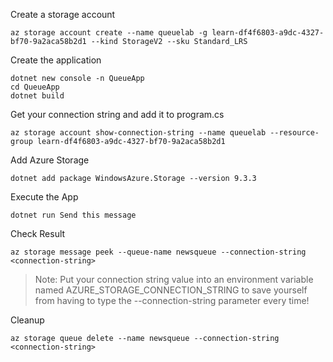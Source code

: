 Create a storage account

```
az storage account create --name queuelab -g learn-df4f6803-a9dc-4327-bf70-9a2aca58b2d1 --kind StorageV2 --sku Standard_LRS
```

Create the application

```
dotnet new console -n QueueApp
cd QueueApp
dotnet build
```

Get your connection string and add it to program.cs

```
az storage account show-connection-string --name queuelab --resource-group learn-df4f6803-a9dc-4327-bf70-9a2aca58b2d1
```

Add Azure Storage

```
dotnet add package WindowsAzure.Storage --version 9.3.3
```

Execute the App

```
dotnet run Send this message
```

Check Result

```
az storage message peek --queue-name newsqueue --connection-string <connection-string>
```

> Note: Put your connection string value into an environment variable named AZURE_STORAGE_CONNECTION_STRING to save yourself from having to type the --connection-string parameter every time!

Cleanup

```
az storage queue delete --name newsqueue --connection-string <connection-string>
```
